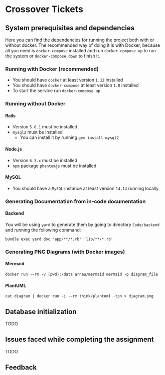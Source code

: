 # Crossover Tickets

## System prerequisites and dependencies

Here you can find the dependencies for running the project both with or without docker. The recommended way of doing it is with Docker, because all you need is `docker-compose` installed and run `docker-compose up` to run the system or `docker-compose down` to finish it.

### Running with Docker (recommended)
  * You should have `docker` at least version `1.12` installed
  * You should have `docker-compose` at least version `1.8` installed
  * To start the service run `docker-compose up`

### Running without Docker

#### Rails
  * Version `5.0.1` must be installed
  * `mysql2` must be installed
    - You can install it by running `gem install mysql2`

#### Node.js
  * Version `6.3.x` must be installed
  * `npm` package `phantomjs` must be installed

#### MySQL
  * You should have a `MySQL` instance at least version `14.14` running locally

### Generating Documentation from in-code documentation

#### Backend
You will be using `yard` to generate them by going to directory `Code/backend` and running the following command:
```
bundle exec yard doc 'app/**/*.rb' 'lib/**/*.rb'
```

### Generating PNG Diagrams (with Docker images)

#### Mermaid
```
docker run --rm -v (pwd):/data arnau/mermaid mermaid -p diagram_file
```

#### PlantUML
```
cat diagram | docker run -i --rm think/plantuml -tpn > diagram.png
```


## Database initialization
  TODO

## Issues faced while completing the assignment
  TODO

## Feedback
